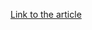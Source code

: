 [Link to the article](https://www.trendmicro.com/content/dam/trendmicro/global/en/research/22/k/earth-preta-spear-phishing-governments-worldwide/IOCs-earth-preta-spear-phishing-since-march.txt)
